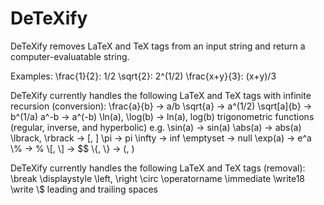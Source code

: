 # DeTeXify
DeTeXify removes LaTeX and TeX tags from an input string and return a computer-evaluatable string.

Examples:
\\frac{1}{2}: 1/2
\\sqrt{2}: 2^(1/2)
\\frac{x+y}{3}: (x+y)/3

DeTeXify currently handles the following LaTeX and TeX tags with infinite recursion (conversion):
\\frac{a}{b} -> a/b
\\sqrt{a} -> a^(1/2)
\\sqrt[a]{b} -> b^(1/a)
a^-b -> a^(-b)
\\ln(a), \\log(b) -> ln(a), log(b)
trigonometric functions (regular, inverse, and hyperbolic) e.g. \sin(a) -> sin(a)
\\abs(a) -> abs(a)
\\lbrack, \\rbrack -> [, ]
\\pi -> pi
\\infty -> inf
\\emptyset -> null
\\exp(a) -> e^a
\\% -> %
\\[, \\] -> $$
\\{, \\} -> (, )

DeTeXify currently handles the following LaTeX and TeX tags (removal):
\\break
\\displaystyle
\\left, \\right
\\circ
\\operatorname
\\immediate
\\write18
\\write
\\$
leading and trailing spaces
